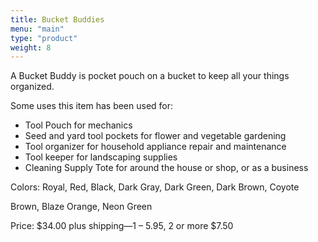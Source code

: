 ```yaml
---
title: Bucket Buddies
menu: "main"
type: "product"
weight: 8
---
```


A Bucket Buddy is pocket pouch on a bucket to keep all your things organized.  

Some uses this item has been used for:

  * Tool Pouch for mechanics 
  * Seed and yard tool pockets for flower and vegetable gardening
  * Tool organizer for household appliance repair and maintenance 
  * Tool keeper for landscaping supplies 
  * Cleaning Supply Tote for around the house or shop, or as a business

Colors:  Royal, Red, Black, Dark Gray, Dark Green, Dark Brown, Coyote 

Brown, Blaze Orange, Neon Green

Price: $34.00 plus shipping—1 – 5.95, 2 or more $7.50
